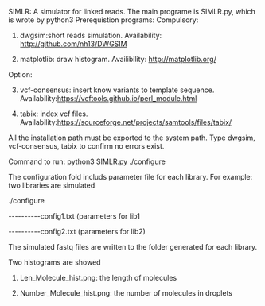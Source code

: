 SIMLR: A simulator for linked reads. The main programe is SIMLR.py, which is
wrote by python3
Prerequistion programs:
Compulsory:

1. dwgsim:short reads simulation. Availability: http://github.com/nh13/DWGSIM

2. matplotlib: draw histogram. Availibility: http://matplotlib.org/

Option:

3. vcf-consensus: insert know variants to template sequence. Availability:https://vcftools.github.io/perl_module.html

4. tabix: index vcf files. Availability:https://sourceforge.net/projects/samtools/files/tabix/

All the installation path must be exported to the system path. Type dwgsim,
vcf-consensus, tabix to confirm no errors exist.

Command to run:
python3 SIMLR.py ./configure

The configuration fold includs parameter file for each library.
For example: two libraries are simulated

./configure

----------config1.txt (parameters for lib1

----------config2.txt (parameters for lib2)

The simulated fastq files are written to the folder generated for each
library.

Two histograms are showed

1. Len_Molecule_hist.png: the length of molecules

2. Number_Molecule_hist.png: the number of molecules in droplets

